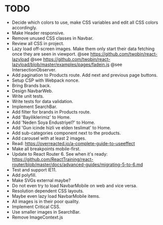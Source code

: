 # TODO

* Decide which colors to use, make CSS variables and edit all CSS colors accordingly.
* Make Header responsive.
* Remove unused CSS classes in Navbar.
* Review all CSS in project.
* Lazy load off-screen images. Make them only start their data fetching once
  they are seen in viewport.
  @see https://github.com/twobin/react-lazyload
  @see https://github.com/twobin/react-lazyload/blob/master/examples/pages/fadein.js
  @see IntersectionObserver.
* Add pagination to Products route. Add next and previous page buttons.
* Setup CSP with Webpack nonce.
* Bring Brands back.
* Design NavbarWeb.
* Write unit tests.
* Write tests for data validation.
* Implement SearchBar.
* Add filter for brands in Products route.
* Add 'Bayiliklerimiz' to Home.
* Add 'Neden Soya Endustriyel?' to Home.
* Add 'Gun icinde hizli ve elden teslimat' to Home.
* Add sub-categories component next to the products.
* Add carousel with at least 2 images.
* Read: https://overreacted.io/a-complete-guide-to-useeffect
* Make all breakpoints mobile-first.
* Update to React Router 6. See when it's ready: https://github.com/ReactTraining/react-router/blob/master/docs/advanced-guides/migrating-5-to-6.md
* Test and support IE11.
* Add <picture> polyfill.
* Make SVGs external maybe?
* Do not even try to load NavbarMobile on web and vice versa.
* Resolution dependent CSS layouts.
* Maybe even lazy load NavbarMobile items.
* All images is in their poor quality.
* Implement Critical CSS.
* Use smaller images in SearchBar.
* Remove ImageContext.js
